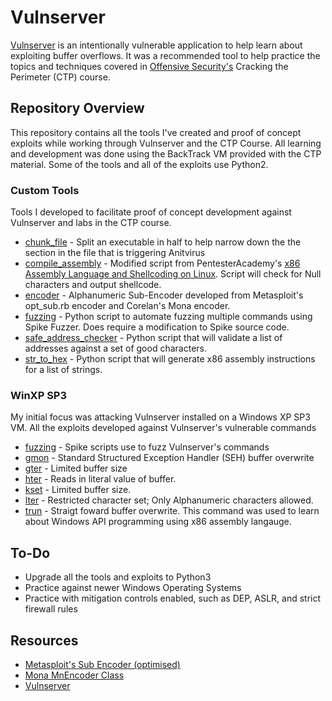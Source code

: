 # Vulnserver 

[Vulnserver](https://github.com/stephenbradshaw/vulnserver) is an intentionally vulnerable application to help learn about exploiting buffer overflows.  It was a recommended tool to help practice the topics and techniques covered in [Offensive Security's](https://www.offensive-security.com/) Cracking the Perimeter (CTP) course. 

## Repository Overview

This repository contains all the tools I've created and proof of concept exploits while working through Vulnserver and the CTP Course.  All learning and development was done using the BackTrack VM provided with the CTP material.  Some of the tools and all of the exploits use Python2.      

### Custom Tools
Tools I developed to facilitate proof of concept development against Vulnserver and labs in the CTP course.  
 - [chunk_file](custom_tools/chunk_file) - Split an executable in half to help narrow down the the section in the file that is triggering Anitvirus
 - [compile_assembly](custom_tools/compile_assembly) - Modified script from PentesterAcademy's [x86 Assembly Language and Shellcoding on Linux](https://www.pentesteracademy.com/course?id=3). Script will check for Null characters and output shellcode.    
 - [encoder](custom_tools/encoder) - Alphanumeric Sub-Encoder developed from Metasploit's opt_sub.rb encoder and Corelan's Mona encoder.  
 - [fuzzing](custom_tools/fuzzing) - Python script to automate fuzzing multiple commands using Spike Fuzzer.  Does require a modification to Spike source code.    
 - [safe_address_checker](custom_tools/safe_address_checker) - Python script that will validate a list of addresses against a set of good characters.
 - [str_to_hex](str_to_hex) - Python script that will generate x86 assembly instructions for a list of strings.  

### WinXP SP3
My initial focus was attacking Vulnserver installed on a Windows XP SP3 VM.  All the exploits developed against Vulnserver's vulnerable commands
 - [fuzzing](winxp_sp3/fuzzing) - Spike scripts use to fuzz Vulnserver's commands
 - [gmon](winxp_sp3/gmon) - Standard Structured Exception Handler (SEH) buffer overwrite
 - [gter](winxp_sp3/gter) - Limited buffer size
 - [hter](winxp_sp3/hter) - Reads in literal value of buffer.  
 - [kset](winxp_sp3/kset) - Limited buffer size.
 - [lter](winxp_sp3/lter) - Restricted character set; Only Alphanumeric characters allowed.  
 - [trun](winxp_sp3/trun) - Straigt foward buffer overwrite.  This command was used to learn about Windows API programming using x86 assembly langauge.  

## To-Do
 - Upgrade all the tools and exploits to Python3
 - Practice against newer Windows Operating Systems
 - Practice with mitigation controls enabled, such as DEP, ASLR, and strict firewall rules
 
## Resources
 - [Metasploit's Sub Encoder (optimised)](https://github.com/rapid7/metasploit-framework/blob/master//modules/encoders/x86/opt_sub.rb)
 - [Mona MnEncoder Class](https://github.com/corelan/mona)
 - [Vulnserver](https://github.com/stephenbradshaw/vulnserver)